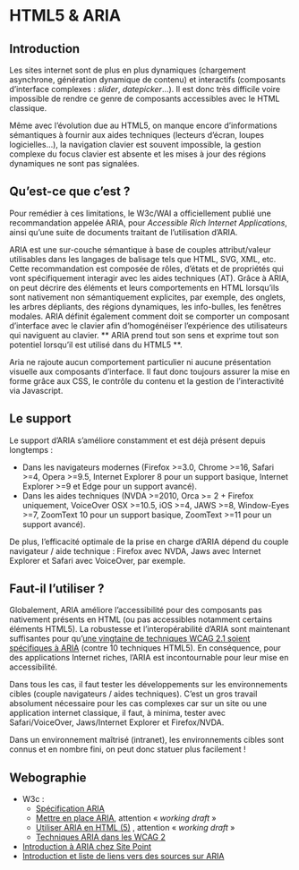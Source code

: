 # <abbr>HTML5</abbr> & <abbr>ARIA</abbr>

<script>$(document).ready(function () {
    setBreadcrumb([{"label":"<abbr>HTML5</abbr> & <abbr>ARIA</abbr>"}]);
});</script>

## Introduction

Les sites internet sont de plus en plus dynamiques (chargement asynchrone, génération dynamique de contenu) et interactifs (composants d’interface complexes&nbsp;: <i lang="en">slider</i>, <i lang="en">datepicker</i>…). Il est donc très difficile voire impossible de rendre ce genre de composants accessibles avec le <abbr>HTML</abbr> classique. 

Même avec l’évolution due au <abbr>HTML5</abbr>, on manque encore d’informations sémantiques à fournir aux aides techniques (lecteurs d’écran, loupes logicielles…), la navigation clavier est souvent impossible, la gestion complexe du focus clavier est absente et les mises à jour des régions dynamiques ne sont pas signalées.

## Qu’est-ce que c’est&nbsp;?

Pour remédier à ces limitations, le <abbr>W3c</abbr>/<abbr>WAI</abbr> a officiellement publié une recommandation appelée <abbr>ARIA</abbr>, pour <i lang="en">Accessible Rich Internet Applications</i>, ainsi qu’une suite de documents traitant de l’utilisation d’<abbr>ARIA</abbr>.

<abbr>ARIA</abbr> est une sur-couche sémantique à base de couples attribut/valeur utilisables dans les langages de balisage tels que <abbr>HTML</abbr>, <abbr>SVG</abbr>, <abbr>XML</abbr>, etc. Cette recommandation est composée de rôles, d’états et de propriétés qui vont spécifiquement interagir avec les aides techniques (<abbr>AT</abbr>). Grâce à <abbr>ARIA</abbr>, on peut décrire des éléments et leurs comportements en <abbr>HTML</abbr> lorsqu’ils sont nativement non sémantiquement explicites, par exemple, des onglets, les arbres dépliants, des régions dynamiques, les info-bulles, les fenêtres modales. <abbr>ARIA</abbr> définit également comment doit se comporter un composant d’interface avec le clavier afin d’homogénéiser l’expérience des utilisateurs qui naviguent au clavier. ** <abbr>ARIA</abbr> prend tout son sens et exprime tout son potentiel lorsqu’il est utilisé dans du <abbr>HTML5</abbr> **.

Aria ne rajoute aucun comportement particulier ni aucune présentation visuelle aux composants d’interface. Il faut donc toujours assurer la mise en forme grâce aux <abbr>CSS</abbr>, le contrôle du contenu et la gestion de l’interactivité via Javascript.

## Le support

Le support d’<abbr>ARIA</abbr> s’améliore constamment et est déjà présent depuis longtemps&nbsp;:
- Dans les navigateurs modernes (Firefox >=3.0, Chrome >=16, Safari >=4, Opera >=9.5, Internet Explorer 8 pour un support basique, Internet Explorer >=9 et Edge pour un support avancé).
- Dans les aides techniques (<abbr>NVDA</abbr> >=2010, Orca >= 2 + Firefox uniquement, VoiceOver <abbr>OSX</abbr> >=10.5, <abbr>iOS</abbr> >=4, <abbr>JAWS</abbr> >=8, Window-Eyes >=7, ZoomText 10 pour un support basique, ZoomText >=11 pour un support avancé).  

De plus, l’efficacité optimale de la prise en charge d’<abbr>ARIA</abbr> dépend du couple navigateur&nbsp;/ aide technique&nbsp;: Firefox avec <abbr>NVDA</abbr>, Jaws avec Internet Explorer et Safari avec VoiceOver, par exemple.

## Faut-il l’utiliser&nbsp;?

Globalement, <abbr>ARIA</abbr> améliore l’accessibilité pour des composants pas nativement présents en <abbr>HTML</abbr> (ou pas accessibles notamment certains éléments <abbr>HTML5</abbr>). La robustesse et l’interopérabilité d’<abbr>ARIA</abbr> sont maintenant suffisantes pour qu’[une vingtaine de techniques WCAG 2.1 soient spécifiques à <abbr>ARIA</abbr>](https://www.w3.org/WAI/GL/WCAG20-TECHS/aria.html) (contre 10 techniques <abbr>HTML5</abbr>). En conséquence, pour des applications Internet riches, l’<abbr>ARIA</abbr> est incontournable pour leur mise en accessibilité.

Dans tous les cas, il faut tester les développements sur les environnements cibles (couple navigateurs&nbsp;/ aides techniques). C’est un gros travail absolument nécessaire pour les cas complexes car sur un site ou une application internet classique, il faut, à minima, tester avec Safari/VoiceOver, Jaws/Internet Explorer et Firefox/<abbr>NVDA</abbr>.

Dans un environnement maîtrisé (intranet), les environnements cibles sont connus et en nombre fini, on peut donc statuer plus facilement&nbsp;!

## Webographie
* <abbr>W3c</abbr>&nbsp;:
  * [Spécification <abbr>ARIA</abbr>](http://www.w3.org/TR/wai-aria/)
  * [Mettre en place <abbr>ARIA</abbr>](http://www.w3.org/TR/wai-aria-practices/), attention «&nbsp;<i lang="en">working draft</i>&nbsp;»
  * [Utiliser <abbr>ARIA</abbr> en <abbr>HTML</abbr> (5)](http://www.w3.org/TR/aria-in-html/) , attention «&nbsp;<i lang="en">working draft</i>&nbsp;»
  * [Techniques <abbr>ARIA</abbr> dans les <abbr>WCAG</abbr> 2](https://www.w3.org/TR/2008/WD-WCAG20-TECHS-20081103/aria.html)
* [Introduction à <abbr>ARIA</abbr> chez Site Point](http://www.sitepoint.com/introduction-wai-aria/)
* [Introduction et liste de liens vers des sources sur <abbr>ARIA</abbr>](http://developer.mozilla.org/fr/docs/Accessibilit%C3%A9/ARIA)

<!--  This file is part of a11y-guidelines | Our vision of mobile & web accessibility guidelines and best practices, with valid/invalid examples.
 Copyright (C) 2016  Orange SA
 See the Creative Commons Legal Code Attribution-ShareAlike 3.0 Unported License for more details (LICENSE file). -->